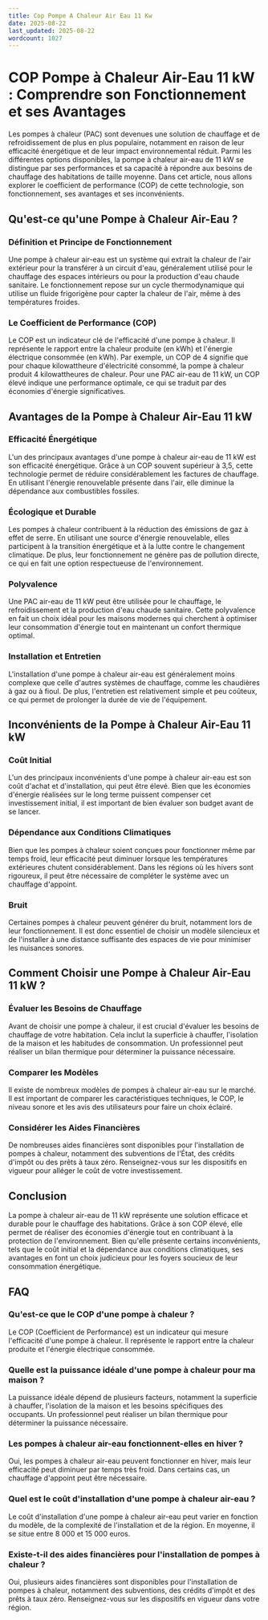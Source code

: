 ```yaml
---
title: Cop Pompe A Chaleur Air Eau 11 Kw
date: 2025-08-22
last_updated: 2025-08-22
wordcount: 1027
---
```


# COP Pompe à Chaleur Air-Eau 11 kW : Comprendre son Fonctionnement et ses Avantages

Les pompes à chaleur (PAC) sont devenues une solution de chauffage et de refroidissement de plus en plus populaire, notamment en raison de leur efficacité énergétique et de leur impact environnemental réduit. Parmi les différentes options disponibles, la pompe à chaleur air-eau de 11 kW se distingue par ses performances et sa capacité à répondre aux besoins de chauffage des habitations de taille moyenne. Dans cet article, nous allons explorer le coefficient de performance (COP) de cette technologie, son fonctionnement, ses avantages et ses inconvénients.

## Qu'est-ce qu'une Pompe à Chaleur Air-Eau ?

### Définition et Principe de Fonctionnement

Une pompe à chaleur air-eau est un système qui extrait la chaleur de l'air extérieur pour la transférer à un circuit d'eau, généralement utilisé pour le chauffage des espaces intérieurs ou pour la production d'eau chaude sanitaire. Le fonctionnement repose sur un cycle thermodynamique qui utilise un fluide frigorigène pour capter la chaleur de l'air, même à des températures froides.

### Le Coefficient de Performance (COP)

Le COP est un indicateur clé de l'efficacité d'une pompe à chaleur. Il représente le rapport entre la chaleur produite (en kWh) et l'énergie électrique consommée (en kWh). Par exemple, un COP de 4 signifie que pour chaque kilowattheure d'électricité consommé, la pompe à chaleur produit 4 kilowattheures de chaleur. Pour une PAC air-eau de 11 kW, un COP élevé indique une performance optimale, ce qui se traduit par des économies d'énergie significatives.

## Avantages de la Pompe à Chaleur Air-Eau 11 kW

### Efficacité Énergétique

L'un des principaux avantages d'une pompe à chaleur air-eau de 11 kW est son efficacité énergétique. Grâce à un COP souvent supérieur à 3,5, cette technologie permet de réduire considérablement les factures de chauffage. En utilisant l'énergie renouvelable présente dans l'air, elle diminue la dépendance aux combustibles fossiles.

### Écologique et Durable

Les pompes à chaleur contribuent à la réduction des émissions de gaz à effet de serre. En utilisant une source d'énergie renouvelable, elles participent à la transition énergétique et à la lutte contre le changement climatique. De plus, leur fonctionnement ne génère pas de pollution directe, ce qui en fait une option respectueuse de l'environnement.

### Polyvalence

Une PAC air-eau de 11 kW peut être utilisée pour le chauffage, le refroidissement et la production d'eau chaude sanitaire. Cette polyvalence en fait un choix idéal pour les maisons modernes qui cherchent à optimiser leur consommation d'énergie tout en maintenant un confort thermique optimal.

### Installation et Entretien

L'installation d'une pompe à chaleur air-eau est généralement moins complexe que celle d'autres systèmes de chauffage, comme les chaudières à gaz ou à fioul. De plus, l'entretien est relativement simple et peu coûteux, ce qui permet de prolonger la durée de vie de l'équipement.

## Inconvénients de la Pompe à Chaleur Air-Eau 11 kW

### Coût Initial

L'un des principaux inconvénients d'une pompe à chaleur air-eau est son coût d'achat et d'installation, qui peut être élevé. Bien que les économies d'énergie réalisées sur le long terme puissent compenser cet investissement initial, il est important de bien évaluer son budget avant de se lancer.

### Dépendance aux Conditions Climatiques

Bien que les pompes à chaleur soient conçues pour fonctionner même par temps froid, leur efficacité peut diminuer lorsque les températures extérieures chutent considérablement. Dans les régions où les hivers sont rigoureux, il peut être nécessaire de compléter le système avec un chauffage d'appoint.

### Bruit

Certaines pompes à chaleur peuvent générer du bruit, notamment lors de leur fonctionnement. Il est donc essentiel de choisir un modèle silencieux et de l'installer à une distance suffisante des espaces de vie pour minimiser les nuisances sonores.

## Comment Choisir une Pompe à Chaleur Air-Eau 11 kW ?

### Évaluer les Besoins de Chauffage

Avant de choisir une pompe à chaleur, il est crucial d'évaluer les besoins de chauffage de votre habitation. Cela inclut la superficie à chauffer, l'isolation de la maison et les habitudes de consommation. Un professionnel peut réaliser un bilan thermique pour déterminer la puissance nécessaire.

### Comparer les Modèles

Il existe de nombreux modèles de pompes à chaleur air-eau sur le marché. Il est important de comparer les caractéristiques techniques, le COP, le niveau sonore et les avis des utilisateurs pour faire un choix éclairé.

### Considérer les Aides Financières

De nombreuses aides financières sont disponibles pour l'installation de pompes à chaleur, notamment des subventions de l'État, des crédits d'impôt ou des prêts à taux zéro. Renseignez-vous sur les dispositifs en vigueur pour alléger le coût de votre investissement.

## Conclusion

La pompe à chaleur air-eau de 11 kW représente une solution efficace et durable pour le chauffage des habitations. Grâce à son COP élevé, elle permet de réaliser des économies d'énergie tout en contribuant à la protection de l'environnement. Bien qu'elle présente certains inconvénients, tels que le coût initial et la dépendance aux conditions climatiques, ses avantages en font un choix judicieux pour les foyers soucieux de leur consommation énergétique.

## FAQ

### Qu'est-ce que le COP d'une pompe à chaleur ?

Le COP (Coefficient de Performance) est un indicateur qui mesure l'efficacité d'une pompe à chaleur. Il représente le rapport entre la chaleur produite et l'énergie électrique consommée.

### Quelle est la puissance idéale d'une pompe à chaleur pour ma maison ?

La puissance idéale dépend de plusieurs facteurs, notamment la superficie à chauffer, l'isolation de la maison et les besoins spécifiques des occupants. Un professionnel peut réaliser un bilan thermique pour déterminer la puissance nécessaire.

### Les pompes à chaleur air-eau fonctionnent-elles en hiver ?

Oui, les pompes à chaleur air-eau peuvent fonctionner en hiver, mais leur efficacité peut diminuer par temps très froid. Dans certains cas, un chauffage d'appoint peut être nécessaire.

### Quel est le coût d'installation d'une pompe à chaleur air-eau ?

Le coût d'installation d'une pompe à chaleur air-eau peut varier en fonction du modèle, de la complexité de l'installation et de la région. En moyenne, il se situe entre 8 000 et 15 000 euros.

### Existe-t-il des aides financières pour l'installation de pompes à chaleur ?

Oui, plusieurs aides financières sont disponibles pour l'installation de pompes à chaleur, notamment des subventions, des crédits d'impôt et des prêts à taux zéro. Renseignez-vous sur les dispositifs en vigueur dans votre région.